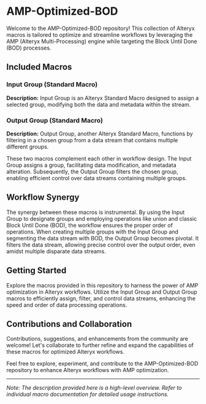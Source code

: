 # AMP-Optimized-BOD

Welcome to the AMP-Optimized-BOD repository! This collection of Alteryx macros is tailored to optimize and streamline workflows by leveraging the AMP (Alteryx Multi-Processing) engine while targeting the Block Until Done (BOD) processes.

## Included Macros

### Input Group (Standard Macro)

**Description:**
Input Group is an Alteryx Standard Macro designed to assign a selected group, modifying both the data and metadata within the stream.

### Output Group (Standard Macro)

**Description:**
Output Group, another Alteryx Standard Macro, functions by filtering in a chosen group from a data stream that contains multiple different groups.

These two macros complement each other in workflow design. The Input Group assigns a group, facilitating data modification, and metadata alteration. Subsequently, the Output Group filters the chosen group, enabling efficient control over data streams containing multiple groups.

## Workflow Synergy

The synergy between these macros is instrumental. By using the Input Group to designate groups and employing operations like union and classic Block Until Done (BOD), the workflow ensures the proper order of operations. When creating multiple groups with the Input Group and segmenting the data stream with BOD, the Output Group becomes pivotal. It filters the data stream, allowing precise control over the output order, even amidst multiple disparate data streams.

## Getting Started

Explore the macros provided in this repository to harness the power of AMP optimization in Alteryx workflows. Utilize the Input Group and Output Group macros to efficiently assign, filter, and control data streams, enhancing the speed and order of data processing operations.

## Contributions and Collaboration

Contributions, suggestions, and enhancements from the community are welcome! Let's collaborate to further refine and expand the capabilities of these macros for optimized Alteryx workflows.

Feel free to explore, experiment, and contribute to the AMP-Optimized-BOD repository to enhance Alteryx workflows with AMP optimization.

---

*Note: The description provided here is a high-level overview. Refer to individual macro documentation for detailed usage instructions.*
